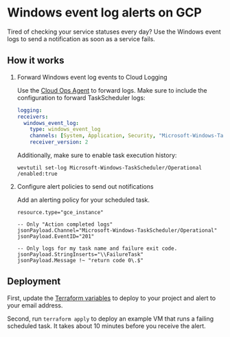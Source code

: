 # Windows event log alerts on GCP

Tired of checking your service statuses every day? Use the Windows event logs to send a notification as soon as a service fails.

## How it works

1. Forward Windows event log events to Cloud Logging

    Use the [Cloud Ops Agent](https://cloud.google.com/stackdriver/docs/solutions/agents/ops-agent) to forward logs. Make sure to include the configuration to forward TaskScheduler logs:

    ```yaml
    logging:
    receivers:
      windows_event_log:
        type: windows_event_log
        channels: [System, Application, Security, "Microsoft-Windows-TaskScheduler/Operational"]
        receiver_version: 2
    ```

    Additionally, make sure to enable task execution history:

    `wevtutil set-log Microsoft-Windows-TaskScheduler/Operational /enabled:true`

2. Configure alert policies to send out notifications

    Add an alerting policy for your scheduled task.

    ```
    resource.type="gce_instance"

    -- Only "Action completed logs"
    jsonPayload.Channel="Microsoft-Windows-TaskScheduler/Operational"
    jsonPayload.EventID="201"

    -- Only logs for my task name and failure exit code.
    jsonPayload.StringInserts="\\FailureTask"
    jsonPayload.Message !~ "return code 0\.$"
    ```


## Deployment

First, update the [Terraform variables](terraform/variables.tf) to deploy to your project and alert to your email address.

Second, run `terraform apply` to deploy an example VM that runs a failing scheduled task. It takes about 10 minutes before you receive the alert.
